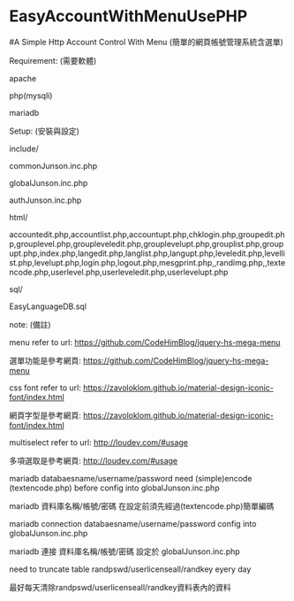 # EasyAccountWithMenuUsePHP
#A Simple Http Account Control With Menu (簡單的網頁帳號管理系統含選單)

Requirement: (需要軟體)

apache

php(mysqli)

mariadb

Setup: (安裝與設定)

include/

commonJunson.inc.php

globalJunson.inc.php

authJunson.inc.php

html/

accountedit.php,accountlist.php,accountupt.php,chklogin.php,groupedit.php,grouplevel.php,groupleveledit.php,grouplevelupt.php,grouplist.php,groupupt.php,index.php,langedit.php,langlist.php,langupt.php,leveledit.php,levellist.php,levelupt.php,login.php,logout.php,mesgprint.php,,randimg.php,,textencode.php,userlevel.php,userleveledit.php,userlevelupt.php

sql/

EasyLanguageDB.sql

note: (備註)

menu refer to url: https://github.com/CodeHimBlog/jquery-hs-mega-menu

選單功能是參考網頁: https://github.com/CodeHimBlog/jquery-hs-mega-menu

css font refer to url: https://zavoloklom.github.io/material-design-iconic-font/index.html

網頁字型是參考網頁: https://zavoloklom.github.io/material-design-iconic-font/index.html

multiselect refer to url: http://loudev.com/#usage

多項選取是參考網頁: http://loudev.com/#usage

mariadb databaesname/username/password need (simple)encode (textencode.php) before config into globalJunson.inc.php

mariadb 資料庫名稱/帳號/密碼 在設定前須先經過(textencode.php)簡單編碼

mariadb connection databaesname/username/password config into globalJunson.inc.php

mariadb 連接 資料庫名稱/帳號/密碼 設定於 globalJunson.inc.php

need to truncate table randpswd/userlicenseall/randkey eyery day

最好每天清除randpswd/userlicenseall/randkey資料表內的資料

